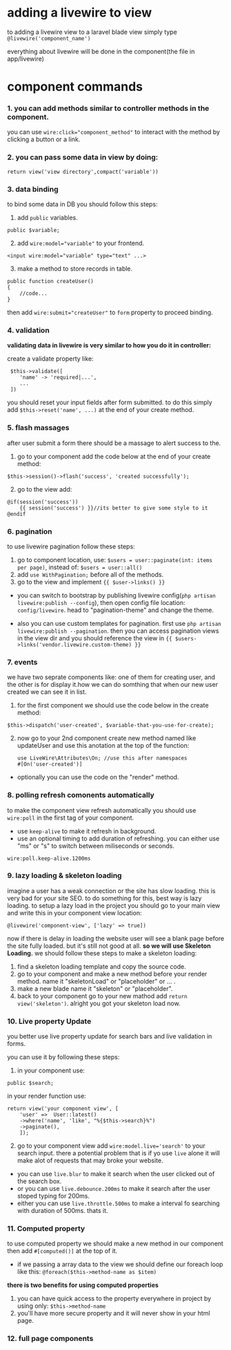 # adding a livewire to view
to adding a livewire view to a laravel blade view simply type ``@livewire('component_name')``

everything about livewire will be done in the component(the file in app/livewire)

# component commands
### 1. you can add methods similar to controller methods in the component.
you can use ``wire:click="component_method"`` to interact with the method by clicking a button or a link.

### 2. you can pass some data in view by doing: 
```
return view('view directory',compact('variable'))
```
### 3. data binding
to bind some data in DB you should follow this steps:
1. add ``public`` variables.
```
public $variable;
```
2. add ``wire:model="variable"`` to your frontend.
```
<input wire:model="variable" type="text" ...>
```
3. make a method to store records in table.
```
public function createUser()
{
    //code...
}
```
then add ``wire:submit="createUser"`` to ``form`` property to proceed binding.

### 4. validation

**validating data in livewire is very similar to how you do it in controller:**
 
 create a validate property like:
```
 $this->validate([
    'name' -> 'required|...',
    ...
 ])
```

you should reset your input fields after form submitted. to do this simply add `$this->reset('name', ...)` at the end of your create method.

### 5. flash massages

after user submit a form there should be a massage to alert success to the.

1. go to your component add the code below at the end of your create method:
```
$this->session()->flash('success', 'created successfully');
```
2. go to the view add:
```
@if(session('success'))
    {{ session('success') }}//its better to give some style to it
@endif
```
### 6. pagination

to use livewire pagination follow these steps:
1. go to component location, use: `$users = user::paginate(int: items per page)`, instead of: `$users = user::all()`
2. add `use WithPagination;` before all of the methods.
3. go to the view and implement `{{ $user->links() }}`

- you can switch to bootstrap by publishing livewire config(`php artisan livewire:publish --config`), then open config file location: `config/livewire`. head to "pagination-theme" and change the theme.

- also you can use custom templates for pagination. first use `php artisan livewire:publish --pagination`. then you can access pagination views in the view dir and you should reference the view in `{{ $users->links('vendor.livewire.custom-theme) }}`

### 7. events
we have two seprate components like: one of them for creating user, and the other is for display it.how we can do somthing that when our new user created we can see it in list.
1. for the first component we should use the code below in the create method:
```
$this->dispatch('user-created', $variable-that-you-use-for-create);
```
2. now go to your 2nd component create new method named like updateUser and use this anotation at the top of the function:
   ```
   use LiveWire\Attributes\On; //use this after namespaces
   #[On('user-created')]
   ```
- optionally you can use the code on the "render" method. 

### 8. polling refresh comonents automatically

to make the component view refresh automatically you should use `wire:poll` in the first tag of your component.
- use `keep-alive` to make it refresh in background.
- use an optional timing to add duration of refreshing. you can either use "ms" or "s" to switch between miliseconds or seconds.
```
wire:poll.keep-alive.1200ms
```

### 9. lazy loading & skeleton loading

imagine a user has a weak connection or the site has slow loading. this is very bad for your site SEO.
to do something for this, best way is lazy loading.
to setup a lazy load in the project you should go to your main view and write this in your component view location:
```
@livewire('component-view', ['lazy' => true])
```
now if there is delay in loading the website user will see a blank page before the site fully loaded. but it's still not good at all. 
**so we will use Skeleton Loading.**
we should follow these steps to make a skeleton loading:
1. find a skeleton loading template and copy the source code.
2. go to your component and make a new method before your render method. name it "skeletonLoad" or "placeholder" or ... . 
3. make a new blade name it "skeleton" or "placeholder".
4. back to your component go to your new mathod add `return view('skeleton')`.
alright you got your skeleton load now.

### 10. Live property Update

you better use live property update for search bars and live validation in forms.

you can use it by following these steps:
1. in your component use:
```
public $search;
```
in your render function use:
```
return view('your component view', [
    'user' =>  User::latest()
    ->where('name', 'like', "%{$this->search}%")
    ->paginate(),
    ]);
```
2. go to your component view add `wire:model.live='search'` to your search input.
there a potential problem that is if yo use `live` alone it will make alot of requests that may broke your website.
- you can use `live.blur` to make it search when the user clicked out of the search box.
- or you can use `live.debounce.200ms` to make it search after the user stoped typing for 200ms.
- either you can use `live.throttle.500ms` to make a interval fo searching with duration of 500ms.
thats it.

### 11. Computed property
to use computed property we should make a new method in our component then add `#[computed()]` at the top of it.
- if we passing a array data to the view we should define our foreach loop like this: `@foreach($this->method-name as $item)`

**there is two benefits for using computed properties**
1. you can have quick access to the property everywhere in project by using only: `$this->method-name`
2. you'll have more secure property and it will never show in your html page.

### 12. full page components